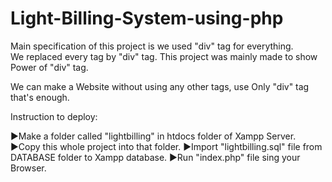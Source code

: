# Light-Billing-System-using-php

Main specification of this project is we used "div" tag for everything.<br>
We replaced every tag by "div" tag. This project was mainly made to show Power of "div" tag.

We can make a Website without using any other tags, use Only "div" tag that's enough.

Instruction to deploy:

  ▶Make a folder called "lightbilling" in htdocs folder of Xampp Server.<br>
  ▶Copy this whole project into that folder.
  ▶Import "lightbilling.sql" file from DATABASE folder to Xampp database.
  ▶Run "index.php" file sing your Browser.
